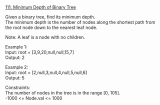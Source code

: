 [111. Minimum Depth of Binary Tree](https://leetcode.com/problems/minimum-depth-of-binary-tree/)




Given a binary tree, find its minimum depth.           
The minimum depth is the number of nodes along the shortest path from the root node down to the nearest leaf node.     

Note: A leaf is a node with no children.        

Example 1:         
Input: root = [3,9,20,null,null,15,7]          
Output: 2          

Example 2:        
Input: root = [2,null,3,null,4,null,5,null,6]     
Output: 5        
 
Constraints:        
The number of nodes in the tree is in the range [0, 105].     
-1000 <= Node.val <= 1000       


